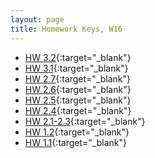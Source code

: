 ```yaml
---
layout: page
title: Homework Keys, W16
---
```


<!--
* [HW 6.2](_noPrint.pdf){:target="_blank"}
* [HW 6.1](_noPrint.pdf){:target="_blank"}
* [HW 5.3](_noPrint.pdf){:target="_blank"}
* [HW 5.1-5.2](_noPrint.pdf){:target="_blank"}
* [HW 4.6](_noPrint.pdf){:target="_blank"}
* [HW 4.4-4.5](_noPrint.pdf){:target="_blank"}
* [HW 4.2-4.3](_noPrint.pdf){:target="_blank"}
* [HW 4.1](_noPrint.pdf){:target="_blank"}
* [HW 3.3](HW3_3a_noPrint.pdf){:target="_blank"}
-->

* [HW 3.2](HW3_2_noPrint.pdf){:target="_blank"}
* [HW 3.1](HW3_1_noPrint.pdf){:target="_blank"}
* [HW 2.7](HW2_7_noPrint.pdf){:target="_blank"}
* [HW 2.6](HW2_6_noPrint.pdf){:target="_blank"}
* [HW 2.5](HW2_5_noPrint.pdf){:target="_blank"}
* [HW 2.4](HW2_4_noPrint.pdf){:target="_blank"}
* [HW 2.1-2.3](HW2_1_3_noPrint.pdf){:target="_blank"}
* [HW 1.2](HW1_2_noPrint.pdf){:target="_blank"}
* [HW 1.1](HW1_1_noPrint.pdf){:target="_blank"}

